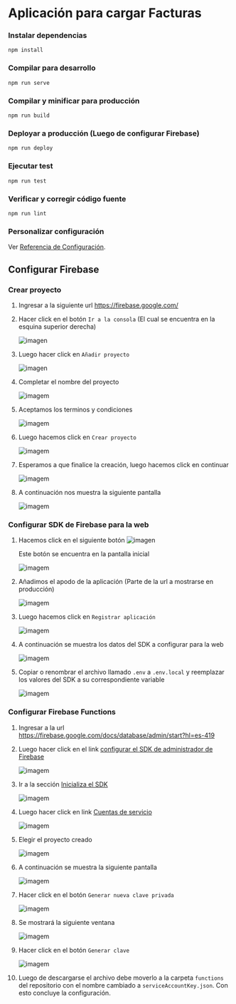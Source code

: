 # Aplicación para cargar Facturas

### Instalar dependencias
```
npm install
```

### Compilar para desarrollo
```
npm run serve
```

### Compilar y minificar para producción
```
npm run build
```

### Deployar a producción (Luego de configurar Firebase)
```
npm run deploy
```

### Ejecutar test
```
npm run test
```

### Verificar y corregir código fuente
```
npm run lint
```

### Personalizar configuración
Ver [Referencia de Configuración](https://cli.vuejs.org/config/).

## Configurar Firebase

### Crear proyecto

1. Ingresar a la siguiente url https://firebase.google.com/

2. Hacer click en el botón `Ir a la consola` (El cual se encuentra en la esquina superior derecha)

    ![imagen](/README/img1.png)

3. Luego hacer click en `Añadir proyecto`

    ![imagen](/README/img2.png)

4. Completar el nombre del proyecto

    ![imagem](/README/img3.png)

5. Aceptamos los terminos y condiciones

    ![imagem](/README/img4.png)

5. Luego hacemos click en `Crear proyecto`

    ![imagem](/README/img5.png)

6. Esperamos a que finalice la creación, luego hacemos click en continuar

    ![imagem](/README/img6.png)

7. A continuación nos muestra la siguiente pantalla

    ![imagem](/README/img7.png)

### Configurar SDK de Firebase para la web

1. Hacemos click en el siguiente botón ![imagen](/README/img8.png)

    Este botón se encuentra en la pantalla inicial

    ![imagem](/README/img9.png)

2. Añadimos el apodo de la aplicación (Parte de la url a mostrarse en producción)

    ![imagem](/README/img10.png)

3. Luego hacemos click en `Registrar aplicación`

    ![imagem](/README/img11.png)

4. A continuación se muestra los datos del SDK a configurar para la web

    ![imagem](/README/img12.png)

5. Copiar o renombrar el archivo llamado `.env` a `.env.local` y reemplazar los valores del SDK a su correspondiente variable

    ![imagem](/README/img13.png)

### Configurar Firebase Functions

1. Ingresar a la url https://firebase.google.com/docs/database/admin/start?hl=es-419

2. Luego hacer click en el link [configurar el SDK de administrador de Firebase](https://firebase.google.com/docs/admin/setup?hl=es-419#add_firebase_to_your_app)

    ![imagem](/README/img14.png)

3. Ir a la sección [Inicializa el SDK](https://firebase.google.com/docs/admin/setup?hl=es-419#initialize_the_sdk)

    ![imagem](/README/img15.png)

4. Luego hacer click en link [Cuentas de servicio](https://console.firebase.google.com/project/_/settings/serviceaccounts/adminsdk?hl=es-419)

    ![imagem](/README/img16.png)

5. Elegir el proyecto creado

    ![imagem](/README/img17.png)

6. A continuación se muestra la siguiente pantalla

    ![imagem](/README/img18.png)

7. Hacer click en el botón `Generar nueva clave privada`

    ![imagem](/README/img19.png)

8. Se mostrará la siguiente ventana

    ![imagem](/README/img20.png)

9. Hacer click en el botón `Generar clave`

    ![imagem](/README/img21.png)

10. Luego de descargarse el archivo debe moverlo a la carpeta `functions` del repositorio con el nombre cambiado a `serviceAccountKey.json`. Con esto concluye la configuración.
